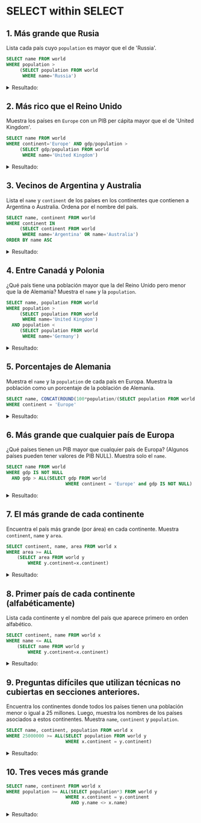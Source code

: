 
# SELECT within SELECT

## 1. Más grande que Rusia
Lista cada país cuyo `population` es mayor que el de 'Russia'.

```sql
SELECT name FROM world
WHERE population >
     (SELECT population FROM world
      WHERE name='Russia')
```

<details>
    <summary>Resultado:</summary>

| Name          |
|---------------|
| Bangladesh    |
| Brazil        |
| China         |
| India         |
| Indonesia     |
| Nigeria       |
| Pakistan      |
| United States |
</details>

## 2. Más rico que el Reino Unido
Muestra los países en `Europe` con un PIB per cápita mayor que el de 'United Kingdom'.

```sql
SELECT name FROM world
WHERE continent='Europe' AND gdp/population >
     (SELECT gdp/population FROM world
      WHERE name='United Kingdom')
```

<details>
    <summary>Resultado:</summary>

| Name         |
|--------------|
| Andorra      |
| Austria      |
| Belgium      |
| Denmark      |
| Finland      |
| France       |
| Germany      |
| Iceland      |
| Ireland      |
| Liechtenstein|
| Luxembourg   |
| Monaco       |
| Netherlands  |
| Norway       |
| San Marino   |
| Sweden       |
| Switzerland  |
</details>

## 3. Vecinos de Argentina y Australia

Lista el `name` y `continent` de los países en los continentes que contienen a Argentina o Australia. Ordena por el nombre del país.

```sql
SELECT name, continent FROM world
WHERE continent IN
     (SELECT continent FROM world
      WHERE name='Argentina' OR name='Australia')
ORDER BY name ASC
```

<details>
  <summary>Resultado:</summary>

| Name                                 | Continent      |
|--------------------------------------|----------------|
| Argentina                            | South America  |
| Australia                            | Oceania        |
| Bolivia                              | South America  |
| Brazil                               | South America  |
| Chile                                | South America  |
| Colombia                             | South America  |
| Ecuador                              | South America  |
| Fiji                                 | Oceania        |
| Guyana                               | South America  |
| Kiribati                             | Oceania        |
| Marshall Islands                     | Oceania        |
| Micronesia, Federated States of      | Oceania        |
| Nauru                                | Oceania        |
| New Zealand                          | Oceania        |
| Palau                                | Oceania        |
| Papua New Guinea                     | Oceania        |
| Paraguay                             | South America  |
| Peru                                 | South America  |
| Saint Vincent and the Grenadines     | South America  |
| Samoa                                | Oceania        |
| Solomon Islands                      | Oceania        |
| Suriname                             | South America  |
| Tonga                                | Oceania        |
| Tuvalu                               | Oceania        |
| Uruguay                              | South America  |
| Vanuatu                              | Oceania        |
| Venezuela                            | South America  |
</details>

## 4. Entre Canadá y Polonia

¿Qué país tiene una población mayor que la del Reino Unido pero menor que la de Alemania? Muestra el `name` y la `population`.

```sql
SELECT name, population FROM world
WHERE population >
     (SELECT population FROM world
      WHERE name='United Kingdom')
  AND population <
     (SELECT population FROM world
      WHERE name='Germany')
```

<details>
  <summary>Resultado:</summary>

| Name                           | Population |
|--------------------------------|------------|
| Congo, Democratic Republic of  | 69,360,000 |
| France                         | 65,906,000 |
| Iran                           | 77,552,000 |
| Thailand                       | 64,456,700 |
| Turkey                         | 76,667,864 |
</details>

## 5. Porcentajes de Alemania

Muestra el `name` y la `population` de cada país en Europa. Muestra la población como un porcentaje de la población de Alemania.

```sql
SELECT name, CONCAT(ROUND(100*population/(SELECT population FROM world WHERE name = 'Germany')), '%') FROM world
WHERE continent = 'Europe'
```

<details>
  <summary>Resultado:</summary>

| Name                           | Population (%)|
|--------------------------------|---------------|
| Albania                        | 3%            |
| Andorra                        | 0%            |
| Austria                        | 11%           |
| Belarus                        | 12%           |
| Belgium                        | 14%           |
| Bosnia and Herzegovina         | 5%            |
| Bulgaria                       | 9%            |
| Croatia                        | 5%            |
| Czech Republic                 | 13%           |
| Denmark                        | 7%            |
| Estonia                        | 2%            |
| Finland                        | 7%            |
| France                         | 82%           |
| Germany                        | 100%          |
| Greece                         | 14%           |
| Hungary                        | 12%           |
| Iceland                        | 0%            |
| Ireland                        | 6%            |
| Italy                          | 75%           |
| Kazakhstan                     | 21%           |
| Latvia                         | 2%            |
| Liechtenstein                  | 0%            |
| Lithuania                      | 4%            |
| Luxembourg                     | 1%            |
| Macedonia                      | 3%            |
| Malta                          | 1%            |
| Moldova                        | 4%            |
| Monaco                         | 0%            |
| Montenegro                     | 1%            |
| Netherlands                    | 21%           |
| Norway                         | 6%            |
| Poland                         | 48%           |
| Portugal                       | 13%           |
| Romania                        | 25%           |
| San Marino                     | 0%            |
| Serbia                         | 9%            |
| Slovakia                       | 7%            |
| Slovenia                       | 3%            |
| Spain                          | 58%           |
| Sweden                         | 12%           |
| Switzerland                    | 10%           |
| Ukraine                        | 53%           |
| United Kingdom                 | 79%           |
| Vatican City                   | 0%            |
</details>

## 6. Más grande que cualquier país de Europa

¿Qué países tienen un PIB mayor que cualquier país de Europa? (Algunos países pueden tener valores de PIB NULL). Muestra solo el `name`.

```sql
SELECT name FROM world
WHERE gdp IS NOT NULL
  AND gdp > ALL(SELECT gdp FROM world
                      WHERE continent = 'Europe' and gdp IS NOT NULL)
```

<details>
  <summary>Resultado:</summary>

| Name          |
|---------------|
| China         |
| Japan         |
| United States |
</details>

## 7. El más grande de cada continente

Encuentra el país más grande (por área) en cada continente. Muestra `continent`, `name` y `area`.

```sql
SELECT continent, name, area FROM world x
WHERE area >= ALL
    (SELECT area FROM world y
        WHERE y.continent=x.continent)
```

<details>
  <summary>Resultado:</summary>

| Continent     | Name       | Area       |
|---------------|------------|------------|
| Africa        | Algeria    | 2,381,741  |
| Oceania       | Australia  | 7,692,024  |
| South America | Brazil     | 8,515,767  |
| North America | Canada     | 9,984,670  |
| Asia          | China      | 9,596,961  |
| Caribbean     | Cuba       | 109,884    |
| Europe        | Kazakhstan | 2,724,900  |
| Eurasia       | Russia     | 17,125,242 |
</details>

## 8. Primer país de cada continente (alfabéticamente)

Lista cada continente y el nombre del país que aparece primero en orden alfabético.

```sql
SELECT continent, name FROM world x
WHERE name <= ALL
    (SELECT name FROM world y
        WHERE y.continent=x.continent)
```

<details>
  <summary>Resultado:</summary>

| Continent    | Name                  |
|--------------|-----------------------|
| Africa       | Algeria               |
| Asia         | Afghanistan           |
| Caribbean    | Antigua and Barbuda   |
| Eurasia      | Armenia               |
| Europe       | Albania               |
| North America| Belize                |
| Oceania      | Australia             |
| South America| Argentina             |
</details>

## 9. Preguntas difíciles que utilizan técnicas no cubiertas en secciones anteriores.

Encuentra los continentes donde todos los países tienen una población menor o igual a 25 millones. Luego, muestra los nombres de los países asociados a estos continentes. Muestra `name`, `continent` y `population`.

```sql
SELECT name, continent, population FROM world x
WHERE 25000000 >= ALL(SELECT population FROM world y
                      WHERE x.continent = y.continent)
```

<details>
  <summary>Resultado:</summary>

| Name                           | Continent  | Population |
|--------------------------------|------------|------------|
| Antigua and Barbuda            | Caribbean  | 86,295     |
| Australia                      | Oceania    | 23,545,500 |
| Bahamas                        | Caribbean  | 351,461    |
| Barbados                       | Caribbean  | 285,000    |
| Cuba                           | Caribbean  | 11,167,325 |
| Dominica                       | Caribbean  | 71,293     |
| Dominican Republic             | Caribbean  | 9,445,281  |
| Fiji                           | Oceania    | 858,038    |
| Grenada                        | Caribbean  | 103,328    |
| Haiti                          | Caribbean  | 10,413,211 |
| Jamaica                        | Caribbean  | 2,717,991  |
| Kiribati                       | Oceania    | 106,461    |
| Marshall Islands               | Oceania    | 56,086     |
| Micronesia, Federated States of| Oceania    | 101,351    |
| Nauru                          | Oceania    | 9,945      |
| New Zealand                    | Oceania    | 4,538,520  |
| Palau                          | Oceania    | 20,901     |
| Papua New Guinea               | Oceania    | 7,398,500  |
| Saint Lucia                    | Caribbean  | 180,000    |
| Samoa                          | Oceania    | 187,820    |
| Solomon Islands                | Oceania    | 581,344    |
| Tonga                          | Oceania    | 103,036    |
| Trinidad and Tobago            | Caribbean  | 1,328,019  |
| Tuvalu                         | Oceania    | 11,323     |
| Vanuatu                        | Oceania    | 264,652    |
</details>

## 10. Tres veces más grande

```sql
SELECT name, continent FROM world x
WHERE population >= ALL(SELECT population*3 FROM world y
                      WHERE x.continent = y.continent
                        AND y.name <> x.name)
```

<details>
  <summary>Resultado:</summary>

| Name      | Continent     |
|-----------|---------------|
| Australia | Oceania       |
| Brazil    | South America |
| Russia    | Eurasia       |
</details>

